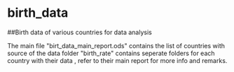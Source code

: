 # birth_data
##Birth data of various countries for data analysis

The main file "birt_data_main_report.ods" contains the list of countries with source of the data
folder "birth_rate" contains seperate folders for each country with their data , refer to their
main report for more info and remarks.

